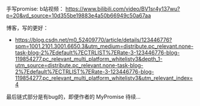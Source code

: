 手写promise:
b站视频：
https://www.bilibili.com/video/BV1sr4y137wu?p=20&vd_source=10d355be19883e4a50b66949c50a67aa

博客，写的更好：
 * https://blog.csdn.net/m0_52409770/article/details/123446776?spm=1001.2101.3001.6650.3&utm_medium=distribute.pc_relevant.none-task-blog-2%7Edefault%7ECTRLIST%7ERate-3-123446776-blog-119854277.pc_relevant_multi_platform_whitelistv3&depth_1-utm_source=distribute.pc_relevant.none-task-blog-2%7Edefault%7ECTRLIST%7ERate-3-123446776-blog-119854277.pc_relevant_multi_platform_whitelistv3&utm_relevant_index=4


最后链式部分是有bug的，即便作者的 MyPromise
待续...





